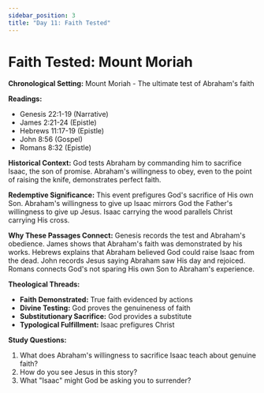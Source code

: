 ```yaml
---
sidebar_position: 3
title: "Day 11: Faith Tested"
---
```


# Faith Tested: Mount Moriah

**Chronological Setting:** Mount Moriah - The ultimate test of Abraham's faith

**Readings:**
- Genesis 22:1-19 (Narrative)
- James 2:21-24 (Epistle)
- Hebrews 11:17-19 (Epistle)
- John 8:56 (Gospel)
- Romans 8:32 (Epistle)

**Historical Context:** God tests Abraham by commanding him to sacrifice Isaac, the son of promise. Abraham's willingness to obey, even to the point of raising the knife, demonstrates perfect faith.

**Redemptive Significance:** This event prefigures God's sacrifice of His own Son. Abraham's willingness to give up Isaac mirrors God the Father's willingness to give up Jesus. Isaac carrying the wood parallels Christ carrying His cross.

**Why These Passages Connect:** Genesis records the test and Abraham's obedience. James shows that Abraham's faith was demonstrated by his works. Hebrews explains that Abraham believed God could raise Isaac from the dead. John records Jesus saying Abraham saw His day and rejoiced. Romans connects God's not sparing His own Son to Abraham's experience.

**Theological Threads:**
- **Faith Demonstrated:** True faith evidenced by actions
- **Divine Testing:** God proves the genuineness of faith
- **Substitutionary Sacrifice:** God provides a substitute
- **Typological Fulfillment:** Isaac prefigures Christ

**Study Questions:**
1. What does Abraham's willingness to sacrifice Isaac teach about genuine faith?
2. How do you see Jesus in this story?
3. What "Isaac" might God be asking you to surrender?